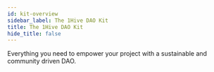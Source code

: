```yaml
---
id: kit-overview 
sidebar_label: The 1Hive DAO Kit 
title: The 1Hive DAO Kit 
hide_title: false
---
```


Everything you need to empower your project with a sustainable and community driven DAO. 
